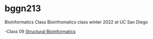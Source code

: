 # bggn213
Bioinformatics Class 
Bioinfromatics class winter 2022 at UC San Diego

-Class 09 [Structural Bioinformatics](https://github.com/Saltshuler17/bggn213/blob/main/Lab09_pdb/lab09.pdf)
